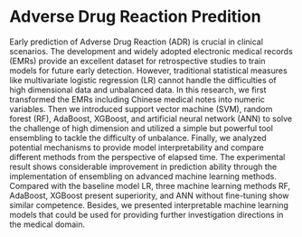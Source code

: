 # Adverse Drug Reaction Predition

Early prediction of Adverse Drug Reaction (ADR) is crucial in clinical scenarios. The development and widely adopted electronic medical records (EMRs) provide an excellent dataset for retrospective studies to train models for future early detection. However, traditional statistical measures like multivariate logistic regression (LR) cannot handle the difficulties of high dimensional data and unbalanced data. In this research, we first transformed the EMRs including Chinese medical notes into numeric variables. Then we introduced support vector machine (SVM), random forest (RF), AdaBoost, XGBoost, and artificial neural network (ANN) to solve the challenge of high dimension and utilized a simple but powerful tool ensembling to tackle the difficulty of unbalance. Finally, we analyzed potential mechanisms to provide model interpretability and compare different methods from the perspective of elapsed time. The experimental result shows considerable improvement in prediction ability through the implementation of ensembling on advanced machine learning methods. Compared with the baseline model LR, three machine learning methods RF, AdaBoost, XGBoost present superiority, and ANN without fine-tuning show similar competence. Besides, we presented interpretable machine learning models that could be used for providing further investigation directions in the medical domain.

